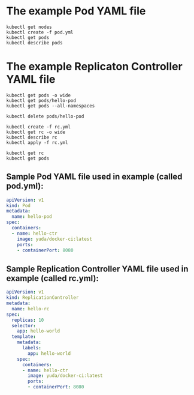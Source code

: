 # The example Pod YAML file

```
kubectl get nodes
kubectl create -f pod.yml
kubectl get pods
kubectl describe pods
```

# The example Replicaton Controller YAML file

```
kubectl get pods -o wide
kubectl get pods/hello-pod
kubectl get pods --all-namespaces
```

```
kubectl delete pods/hello-pod
```

```
kubectl create -f rc.yml
kubectl get rc -o wide
kubectl describe rc
kubectl apply -f rc.yml
```

```
kubectl get rc
kubectl get pods
```


## Sample Pod YAML file used in example (called pod.yml):

```yaml
apiVersion: v1
kind: Pod
metadata:
  name: hello-pod
spec:
  containers:
  - name: hello-ctr
    image: yuda/docker-ci:latest
    ports:
    - containerPort: 8080
```
	
## Sample Replication Controller YAML file used in example (called rc.yml):

```yaml
apiVersion: v1
kind: ReplicationController
metadata:
  name: hello-rc
spec:
  replicas: 10
  selector:
    app: hello-world
  template:
    metadata:
      labels:
        app: hello-world
    spec:
      containers:
      - name: hello-ctr
        image: yuda/docker-ci:latest
        ports:
        - containerPort: 8080
```